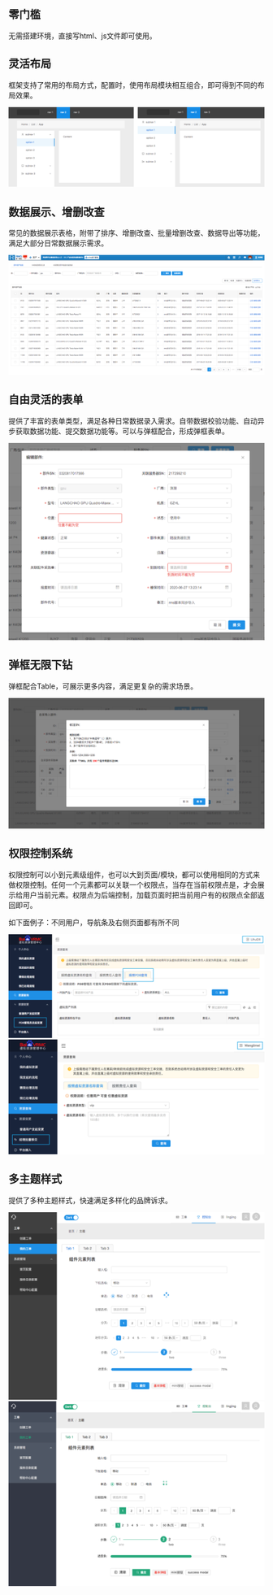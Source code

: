 
## 零门槛

无需搭建环境，直接写html、js文件即可使用。

## 灵活布局

框架支持了常用的布局方式，配置时，使用布局模块相互组合，即可得到不同的布局效果。

![Alt](public/img/docs/image2018-3-1220_27_2.png)


## 数据展示、增删改查

常见的数据展示表格，附带了排序、增删改查、批量增删改查、数据导出等功能，满足大部分日常数据展示需求。

![Alt](public/img/docs/image2018-3-514_21_27.png)


## 自由灵活的表单

提供了丰富的表单类型，满足各种日常数据录入需求。自带数据校验功能、自动异步获取数据功能、提交数据功能等。可以与弹框配合，形成弹框表单。

![Alt](public/img/docs/image2018-3-514_21_35.png)


## 弹框无限下钻

弹框配合Table，可展示更多内容，满足更复杂的需求场景。

![Alt](public/img/docs/image2018-3-514_21_41.png)


## 权限控制系统

权限控制可以小到元素级组件，也可以大到页面/模块，都可以使用相同的方式来做权限控制。任何一个元素都可以关联一个权限点，当存在当前权限点是，才会展示给用户当前元素。权限点为后端控制，加载页面时把当前用户有的权限点全部返回即可。

如下面例子：不同用户，导航条及右侧页面都有所不同

![Alt](public/img/docs/image2018-3-514_28_2.png)
![Alt](public/img/docs/image2018-3-514_27_35.png)


## 多主题样式

提供了多种主题样式，快速满足多样化的品牌诉求。

![Alt](public/img/docs/image2018-3-514_21_58.png)
![Alt](public/img/docs/image2018-3-514_22_4.png)

